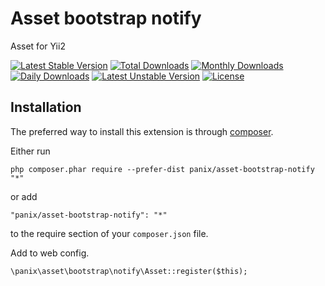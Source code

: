 Asset bootstrap notify
===========
Asset for Yii2

[![Latest Stable Version](https://poser.pugx.org/panix/asset-bootstrap-notify/v/stable)](https://packagist.org/packages/panix/asset-bootstrap-notify)
[![Total Downloads](https://poser.pugx.org/panix/asset-bootstrap-notify/downloads)](https://packagist.org/packages/panix/asset-bootstrap-notify)
[![Monthly Downloads](https://poser.pugx.org/panix/asset-bootstrap-notify/d/monthly)](https://packagist.org/packages/panix/asset-bootstrap-notify)
[![Daily Downloads](https://poser.pugx.org/panix/asset-bootstrap-notify/d/daily)](https://packagist.org/packages/panix/asset-bootstrap-notify)
[![Latest Unstable Version](https://poser.pugx.org/panix/asset-bootstrap-notify/v/unstable)](https://packagist.org/packages/panix/asset-bootstrap-notify)
[![License](https://poser.pugx.org/panix/asset-bootstrap-notify/license)](https://packagist.org/packages/panix/asset-bootstrap-notify)


Installation
------------

The preferred way to install this extension is through [composer](http://getcomposer.org/download/).

Either run

```
php composer.phar require --prefer-dist panix/asset-bootstrap-notify "*"
```

or add

```
"panix/asset-bootstrap-notify": "*"
```

to the require section of your `composer.json` file.

Add to web config.
```
\panix\asset\bootstrap\notify\Asset::register($this);
```